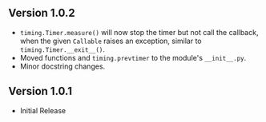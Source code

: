 ## Version 1.0.2

* `timing.Timer.measure()` will now stop the timer but not call the callback, when the given `Callable` raises an
exception, similar to `timing.Timer.__exit__()`.
* Moved functions and `timing.prevtimer` to the module's `__init__.py`.
* Minor docstring changes.


## Version 1.0.1

* Initial Release
